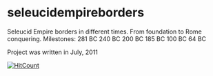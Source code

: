 # seleucidempireborders
Seleucid Empire borders in different times.
From foundation to Rome conquering.
Milestones:
281 BC
240 BC
200 BC
185 BC
100 BC
64 BC

Project was written in July, 2011

[![HitCount](https://hits.dwyl.com/kazanfar/seleucidempireborders.svg?style=flat-square&show=unique)](http://hits.dwyl.com/kazanfar/seleucidempireborders)
